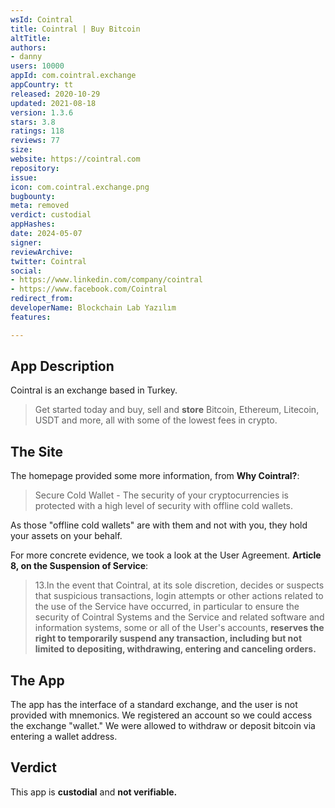```yaml
---
wsId: Cointral
title: Cointral | Buy Bitcoin
altTitle: 
authors:
- danny
users: 10000
appId: com.cointral.exchange
appCountry: tt
released: 2020-10-29
updated: 2021-08-18
version: 1.3.6
stars: 3.8
ratings: 118
reviews: 77
size: 
website: https://cointral.com
repository: 
issue: 
icon: com.cointral.exchange.png
bugbounty: 
meta: removed
verdict: custodial
appHashes: 
date: 2024-05-07
signer: 
reviewArchive: 
twitter: Cointral
social:
- https://www.linkedin.com/company/cointral
- https://www.facebook.com/Cointral
redirect_from: 
developerName: Blockchain Lab Yazılım
features: 

---
```


## App Description
Cointral is an exchange based in Turkey.

> Get started today and buy, sell and **store** Bitcoin, Ethereum, Litecoin, USDT and more, all with some of the lowest fees in crypto.

## The Site
The homepage provided some more information, from **Why Cointral?**:

> Secure Cold Wallet - The security of your cryptocurrencies is protected with a high level of security with offline cold wallets.

As those "offline cold wallets" are with them and not with you, they hold your assets on your behalf.

For more concrete evidence, we took a look at the User Agreement. **Article 8, on the Suspension of Service**:

> 13.In the event that Cointral, at its sole discretion, decides or suspects that suspicious transactions, login attempts or other actions related to the use of the Service have occurred, in particular to ensure the security of Cointral Systems and the Service and related software and information systems, some or all of the User's accounts, **reserves the right to temporarily suspend any transaction, including but not limited to depositing, withdrawing, entering and canceling orders.**

## The App
The app has the interface of a standard exchange, and the user is not provided with mnemonics. We registered an account so we could access the exchange "wallet." We were allowed to withdraw or deposit bitcoin via entering a wallet address.

## Verdict
This app is **custodial** and **not verifiable.**
